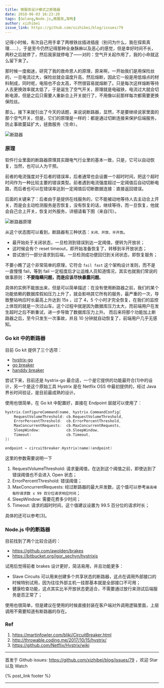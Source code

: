 ```yaml
---
title: 微服务设计模式之断路器
date: 2018-06-03 16:23:28
tags: [Golang,Node.js,微服务,架构]
author: xizhibei
issue_link: https://github.com/xizhibei/blog/issues/79
---
```

<!-- en_title: microservice-design-pattern-circuitbraker -->

记得小时候，有次自己用手拿了两根铁丝插进插座（别问为什么，我在探索真理……），于是至今仍然记得那种全身酥麻以及恶心的感觉，但是幸好时间不长，两秒之后就停了，然后我家就停电了——对的：空气开关起作用了，我的小命就这么留下来了。

<!-- more -->

那时候一度痴迷，研究了我的救命恩人的原理，原来啊，一开始我们是用保险丝的，一旦电流过大，保险丝就会温度升高，然后熔断，因此它一般是用低熔点的材料制成，同时呢，电阻也不会太高，不然很容易就熔断了。只是每次这样熔断等待人去更换效率就太低了，于是诞生了空气开关，原理就是电磁铁，电流过大就会切断电源，但是之后只需要人重新合上开关就行了，不用像以前那样每次都需要更换保险丝。

那么，接下来就引出了今天的话题，来说说断路器，显然，不是要继续说家里面的那个空气开关，但是，它们的原理是一样的：都是通过切断连接来保护后端服务，防止事故蔓延扩大，拯救服务（生命）。

![断路器](https://xizhibei.github.io/media/15270876869993/15280107601120.jpg)

### 原理

软件行业里面的断路器原理其实跟电气行业里的基本一致，只是，它可以自动恢复，当然，也可以人为干预。

前者的电流强度对于后者的错误率，后者通常也会设置一个超时时间，把这个超时时间作为一种比较主要的错误类型。前者遇到电流强度超过一定阈值后自动切断电路，而后者也可以在错误率达到一定阈值后切断数据连接：直接返回错误。

后面的关键来了：后者由于是提供在线服务的，它不能被动地等待人去主动合上开关，而是会主动检测服务是否恢复，没有恢复的话，继续等待，而一旦恢复，他就会自己合上开关，恢复对外服务，详细请看下图（来自[1]）。

![断路器原理](https://xizhibei.github.io/media/15270876869993/15280108056665.jpg)

从这个状态图可以看到，断路器有三种状态：`关闭、开放、半开放`。

-   最开始处于关闭状态，一旦检测到错误到达一定阈值，便转为开放状；
-   这时候会有个 reset timeout，即开始准备恢复了，转移到半开放状态；
-   尝试放行一部分请求到后端，一旦检测成功便回归到关闭状态，即恢复服务；

不要小瞧了这个非常简单的原理，它符合 `fail fast` 这个架构设计准则，而不是一直慢慢 fail，等到 fail 一定程度后才让运维人员知道情况，其实也就我们常说的做事原则：**不要隐瞒问题，而是应该尽快暴露问题**。

具体的实例不能放出来，但是可以简单描述：在没有使用断路器之前，我们的某个功能依赖的数据库假如压力上升了，就会影响其它所有的服务，最严重的一次，导致整站响应时长最高上升达到 15s ，过了 4，5 个小时才完全恢复，在我们的监控上体现的就是一次过山车。这个过程中就是因为数据库压力太大，而前端用户在发生超时之后不断重试，进一步导致了数据库压力上升。
而后来将那个功能加上断路器之后，至今只发生一次事故，并且 10 分钟就自动恢复了，前端用户几乎无感知。

### Go kit 中的断路器

目前 Go kit 提供了三个选项：

-   [hystrix-go](github.com/afex/hystrix-go/hystrix)
-   [go breaker](github.com/sony/gobreaker)
-   [handdy breaker](github.com/streadway/handy/breaker)

尝试下来，目前还是 hystrix-go 最合适，一个是它提供的功能最符合[1]中的设计，另一个是这个原始工具 Hystrix 是在 Netflix OSS 中最初提供的，经过 Java 界长时间验证，是目前最成熟的设计。

使用也很简单，在 Go kit 中配置好，直接在 Endpoint 层就可以使用了：

```go
hystrix.ConfigureCommand(name, hystrix.CommandConfig{
	RequestVolumeThreshold: cb.RequestVolumeThreshold,
	ErrorPercentThreshold:  cb.ErrorPercentThreshold,
	MaxConcurrentRequests:  cb.MaxConcurrentRequests,
	SleepWindow:            cb.SleepWindow,
	Timeout:                cb.Timeout,
})

endpoint = circuitbreaker.Hystrix(name)(endpoint)
```

这里的参数需要说明一下

1.  RequestVolumeThreshold: 请求量阈值，在达到这个阈值之前，即使达到了错误阈值也不会进入 Open 状态；
2.  ErrorPercentThreshold:  错误阈值；
3.  MaxConcurrentRequests:  经过断路器的最大并发数，这个值可以参考`最高峰每秒请求数 x 99 百分位请求响应时间`；
4.  SleepWindow:            需要花费多少时间；
5.  Timeout:                请求的超时时间，这个值建议设置为 99.5 百分位的请求时长；

具体的还可以参考[3]。

### Node.js 中的断路器

目前找到了两个比较合适的：

-   <https://github.com/awolden/brakes>
-   <https://bitbucket.org/igor_sechyn/hystrixjs>

试用后觉得前者 brakes 设计更好，简洁易用，并且功能更多：

-   Slave Circuits 可以用来创建多个共享状态的断路器，这点在调用外部接口的时候特别试用，因为往往外部主机一挂那基本就是全部接口不可用；
-   健康检查功能，这点其实比半开放状态更适合，不需要通过放行来测试后端服务是否正常了；

使用也很简单，但是建议在使用的时候直接封装在客户端对外调用逻辑里面，上层调用不需要知道有断路器的存在。

### Ref

1.  <https://martinfowler.com/bliki/CircuitBreaker.html>
2.  <http://throwable.coding.me/2017/10/15/hystrix/>
3.  <https://github.com/Netflix/Hystrix/wiki>


***
首发于 Github issues: https://github.com/xizhibei/blog/issues/79 ，欢迎 Star 以及 Watch

{% post_link footer %}
***